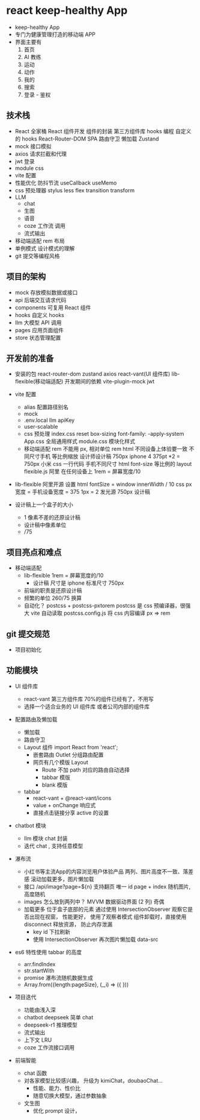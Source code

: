 # react keep-healthy App

- keep-healthy App
- 专门为健康管理打造的移动端 APP
- 界面主要有
  1. 首页
  2. AI 教练
  3. 运动
  4. 动作
  5. 我的
  6. 搜索
  7. 登录 - 鉴权

## 技术栈

- React 全家桶
  React 组件开发
  组件的封装
  第三方组件库
  hooks 编程 自定义的 hooks
  React-Router-DOM
  SPA
  路由守卫
  懒加载
  Zustand
- mock 接口模拟
- axios 请求拦截和代理
- jwt 登录
- module css
- vite 配置
- 性能优化
  防抖节流
  useCallback useMemo
- css 预处理器 stylus less
  flex transition transform
- LLM
  - chat
  - 生图
  - 语音
  - coze 工作流 调用
  - 流式输出
- 移动端适配
  rem 布局
- 单例模式 设计模式的理解
- git 提交等编程风格

## 项目的架构

- mock 存放模拟数据或接口
- api 后端交互请求代码
- components 可复用 React 组件
- hooks 自定义 hooks
- llm 大模型 API 调用
- pages 应用页面组件
- store 状态管理配置

## 开发前的准备

- 安装的包
  react-router-dom zustand axios
  react-vant(UI 组件库) lib-flexible(移动端适配)
  开发期间的依赖
  vite-plugin-mock jwt
- vite 配置
  - alias 配置路径别名
  - mock
  - .env.local
    llm apiKey
  - user-scalable
  - css 预处理
    index.css reset
    box-sizing font-family: -apply-system
    App.css 全局通用样式
    module.css 模块化样式
  - 移动端适配 rem
    不能用 px, 相对单位 rem html
    不同设备上体验要一致
    不同尺寸手机 等比例缩放
    设计师设计稿 750px iphone 4 375pt \*2 = 750px
    小米
    css 一行代码 手机不同尺寸 html font-size 等比例的
    layout
    flexible.js 阿里 在任何设备上
    1rem = 屏幕宽度/10
- lib-flexible
  阿里开源
  设置 html fontSize = window
  innerWidth / 10
  css px 宽度 = 手机设备宽度 = 375
  1px = 2 发光源
  750px 设计稿

- 设计稿上一个盒子的大小
  - 1 像素不差的还原设计稿
  - 设计稿中像素单位
  - /75

## 项目亮点和难点

- 移动端适配
  - lib-flexible 1rem = 屏幕宽度的/10
    - 设计稿 尺寸是 iphone 标准尺寸 750px
  - 前端的职责是还原设计稿
  - 频繁的单位 260/75 换算
  - 自动化？
    postcss + postcss-pxtorem
    postcss 是 css 预编译器，很强大
    vite 自动读取 postcss.config.js 将 css 内容编译
    px => rem

## git 提交规范

- 项目初始化

## 功能模块

- UI 组件库

  - react-vant 第三方组件库 70%的组件已经有了，不用写
  - 选择一个适合业务的 UI 组件库 或者公司内部的组件库

- 配置路由及懒加载

  - 懒加载
  - 路由守卫
  - Layout 组件 import React from 'react';
    - 嵌套路由 Outlet 分组路由配置
    - 网页有几个模版 Layout
      - Route 不加 path 对应的路由自动选择
      - tabbar 模版
      - blank 模版
  - tabbar
    - react-vant + @react-vant/icons
    - value + onChange 响应式
    - 直接点击链接分享 active 的设置

- chatbot 模块

  - llm 模块 chat 封装
  - 迭代 chat , 支持任意模型

- 瀑布流
    - 小红书等主流App的内容浏览用户体验产品
        两列、图片高度不一致、落差感
        滚动加载更多，图片懒加载
    - 接口
        /api/image?page=${n} 支持翻页
         唯一 id page + index
      随机图片, 高度随机
    - images 怎么放到两列中？ MVVM
      数据驱动界面 (2 列) 奇偶
    - 加载更多 位于盒子底部的元素 通过使用 IntersectionObserver
      观察它是否出现在视窗， 性能更好， 使用了观察者模式
      组件卸载时，直接使用 disconnect 释放资源， 防止内存泄漏
      - key id 下拉刷新
      - 使用 IntersectionObserver 再次图片懒加载 data-src



- es6 特性使用
    tabbar 的高度
    - arr.findIndex
    - str.startWith
    - promise
    瀑布流随机数据生成
    - Array.from({length:pageSize}, (_,i) => ({
    }))


- 项目迭代

  - 功能由浅入深
  - chatbot deepseek 简单 chat
  - deepseek-r1 推理模型
  - 流式输出
  - 上下文 LRU
  - coze 工作流接口调用

- 前端智能

  - chat 函数
  - 对各家模型比较感兴趣， 升级为 kimiChat，doubaoChat...
    - 性能、能力、性价比
    - 随意切换大模型，通过参数抽象
  - 文生图
    - 优化 prompt 设计，
